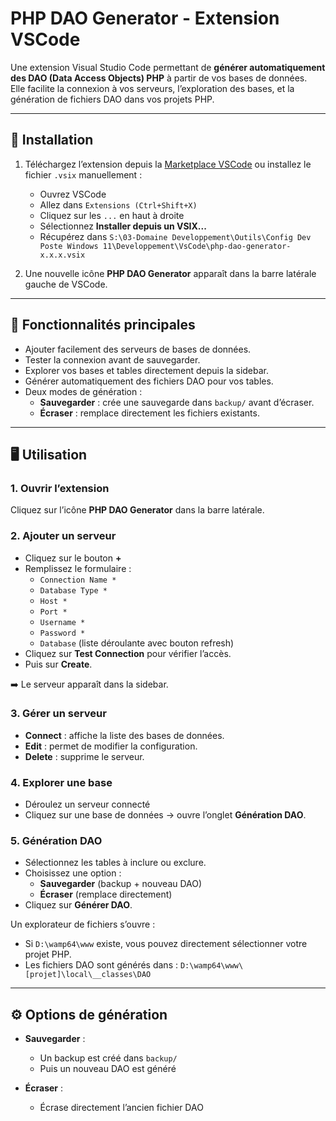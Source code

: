 # PHP DAO Generator - Extension VSCode

Une extension Visual Studio Code permettant de **générer automatiquement des DAO (Data Access Objects) PHP** à partir de vos bases de données.  
Elle facilite la connexion à vos serveurs, l’exploration des bases, et la génération de fichiers DAO dans vos projets PHP.

---

## 🚀 Installation

1. Téléchargez l’extension depuis la [Marketplace VSCode](https://marketplace.visualstudio.com/items?itemName=Baptiste-TABAR-LABONNE.php-dao-generator) ou installez le fichier `.vsix` manuellement :
   - Ouvrez VSCode
   - Allez dans `Extensions (Ctrl+Shift+X)`
   - Cliquez sur les `...` en haut à droite
   - Sélectionnez **Installer depuis un VSIX...**
   - Récupérez dans `S:\03-Domaine Developpement\Outils\Config Dev Poste Windows 11\Developpement\VsCode\php-dao-generator-x.x.x.vsix`

2. Une nouvelle icône **PHP DAO Generator** apparaît dans la barre latérale gauche de VSCode.

---

## 📌 Fonctionnalités principales

- Ajouter facilement des serveurs de bases de données.
- Tester la connexion avant de sauvegarder.
- Explorer vos bases et tables directement depuis la sidebar.
- Générer automatiquement des fichiers DAO pour vos tables.
- Deux modes de génération :
  - **Sauvegarder** : crée une sauvegarde dans `backup/` avant d’écraser.
  - **Écraser** : remplace directement les fichiers existants.

---

## 🖥️ Utilisation

### 1. Ouvrir l’extension
Cliquez sur l’icône **PHP DAO Generator** dans la barre latérale.

### 2. Ajouter un serveur
- Cliquez sur le bouton **+**
- Remplissez le formulaire :
  - `Connection Name *`
  - `Database Type *`
  - `Host *`
  - `Port *`
  - `Username *`
  - `Password *`
  - `Database` (liste déroulante avec bouton refresh)
- Cliquez sur **Test Connection** pour vérifier l’accès.
- Puis sur **Create**.

<!-- ![Add Serveur](assets/img/add_serveur.png) -->

➡️ Le serveur apparaît dans la sidebar.

### 3. Gérer un serveur
- **Connect** : affiche la liste des bases de données.
- **Edit** : permet de modifier la configuration.
- **Delete** : supprime le serveur.

### 4. Explorer une base
- Déroulez un serveur connecté
- Cliquez sur une base de données → ouvre l’onglet **Génération DAO**.

<!-- ![Generation DAO](assets/img/generation_dao.png) -->

### 5. Génération DAO
- Sélectionnez les tables à inclure ou exclure.
- Choisissez une option :
  - **Sauvegarder** (backup + nouveau DAO)
  - **Écraser** (remplace directement)
- Cliquez sur **Générer DAO**.

Un explorateur de fichiers s’ouvre :
- Si `D:\wamp64\www` existe, vous pouvez directement sélectionner votre projet PHP.
- Les fichiers DAO sont générés dans : `D:\wamp64\www\[projet]\local\__classes\DAO`

---

## ⚙️ Options de génération

- **Sauvegarder** :  
  - Un backup est créé dans `backup/`
  - Puis un nouveau DAO est généré

- **Écraser** :  
  - Écrase directement l’ancien fichier DAO
